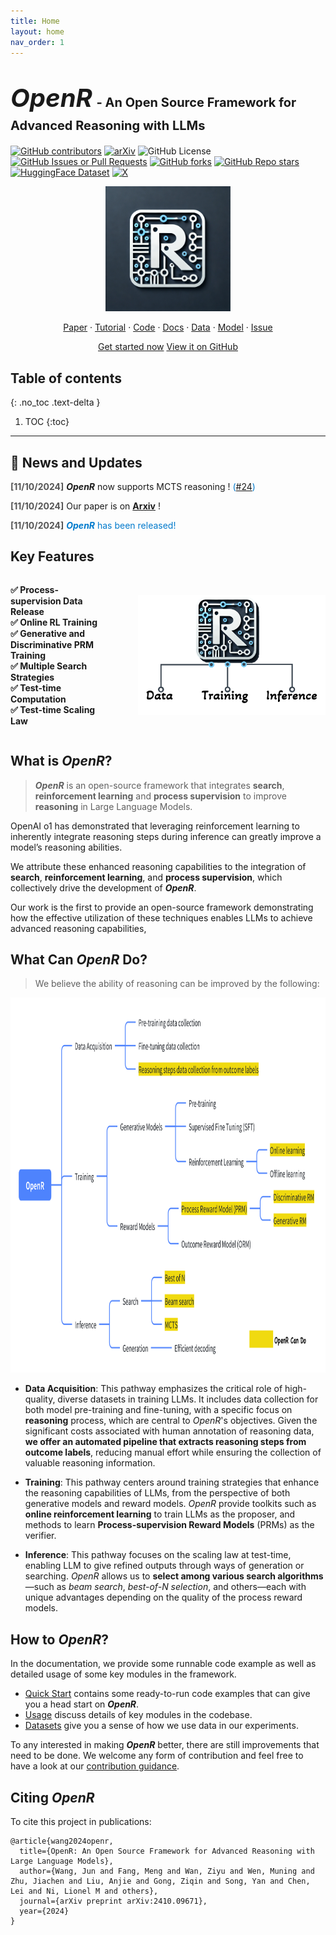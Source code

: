 ```yaml
---
title: Home
layout: home
nav_order: 1
---
```


<!-- # ***OpenR***
{: .no_toc } -->

<h1>
  <span style="font-size: 40px;font-weight: bold;font-style: italic;"> OpenR</span>
  <span style="font-size: 20px;"> - An Open Source Framework for Advanced
Reasoning with LLMs</span>
</h1>

<!-- An Open Source Framework for Advanced
Reasoning with LLMs
{: .fs-6 .fw-300 } -->

[![GitHub contributors](https://img.shields.io/github/contributors/openreasoner/openr)][contributors-url]
[![arXiv](https://img.shields.io/badge/ArXiv-2410.09671-b31b1b.svg)](https://arxiv.org/pdf/2410.09671)
![GitHub License](https://img.shields.io/github/license/openreasoner/openr)
[![GitHub Issues or Pull Requests](https://img.shields.io/github/issues/openreasoner/openr)][issues-url]
[![GitHub forks](https://img.shields.io/github/forks/openreasoner/openr)][forks-url]
[![GitHub Repo stars](https://img.shields.io/github/stars/openreasoner/openr)][stars-url]
[![HuggingFace Dataset](https://img.shields.io/badge/Hugging%20Face-FFD21E?logo=huggingface&logoColor=000)](https://huggingface.co/openreasoner)
[![X](https://img.shields.io/badge/openreasoner-%23000000.svg?logo=X&logoColor=white)](#https://x.com/openreasoner)


<!-- 
[![Contributors][contributors-shield]][contributors-url]
[![Forks][forks-shield]][forks-url]
[![Stargazers][stars-shield]][stars-url]
[![Issues][issues-shield]][issues-url] -->

<p align='center'>
<img src="./assets/images/openr_logo.png" alt="Description" width="200" />
<p align="center">
    <a href="https://arxiv.org/pdf/2410.09671">Paper</a>
    ·
    <a href="https://github.com/openreasoner/openr/blob/main/reports/Tutorial-LLM-Reasoning-Wang.pdf">Tutorial</a>
    ·
    <a href="https://github.com/openreasoner/openr/">Code</a>
    ·
    <a href="https://openreasoner.github.io/">Docs</a>
    ·
    <a href="https://huggingface.co/datasets/openreasoner/MATH-APS">Data</a>
    ·
    <a href="https://huggingface.co/openreasoner/Math-psa">Model</a>
    ·
    <a href="https://github.com/openreasoner/openr/issues">Issue</a>
    <!-- · -->
    <!-- <a href="https://medium.com/p/xxxxxx">Blog (Pytorch)</a> -->
    <!-- · -->
    <!-- <a href="https://nips.cc/virtual/xxxxx">Video</a> -->
  </p>
</p>

<p align="center">
    <a href="./docs/get-start.html" class="btn btn-primary fs-5 mb-4 mb-md-0 mr-2">Get started now</a>
    <a href="https://github.com/openreasoner/openr" class="btn fs-5 mb-4 mb-md-0">View it on GitHub</a>
</p>

## Table of contents
{: .no_toc .text-delta }

1. TOC
{:toc}

---



## 🚀 News and Updates

<span style="color: #555; font-weight: bold;">[11/10/2024]</span> ***OpenR*** now supports MCTS reasoning ! <span style="color: #007acc;" > ([#24](https://github.com/openreasoner/openr/pull/24))</span> 

<span style="color: #555; font-weight: bold;">[11/10/2024]</span> Our paper is on <span style="color: #007acc;" > [**Arxiv**](https://arxiv.org/abs/2410.09671)</span> !

<span style="color: #555; font-weight: bold;">[11/10/2024]</span> <span style="color: #007acc;">***OpenR*** has been released!</span>


## Key Features

<!-- <ul style="list-style-type: none; padding: 0;">
    <li><strong>✅ Test-time Computation</strong></li>
    <li><strong>✅ Test-time Scaling Law</strong></li>
    <li><strong>✅ Process-supervision Data Release</strong></li>
    <li><strong>✅ Support Online RL Training</strong></li>
    <li><strong>✅ Support both Generative and Discriminative PRM Training</strong></li>
    <li><strong>✅ Support Multiple Search Strategies</strong></li>
</ul> -->

<div style="display: flex; align-items: center;">
<ul style="list-style-type: none; padding: 0;">
    <li><strong>✅ Process-supervision Data Release</strong></li>
    <li><strong>✅ Online RL Training</strong></li>
    <li><strong>✅ Generative and Discriminative PRM Training</strong></li>
    <li><strong>✅ Multiple Search Strategies</strong></li>
    <li><strong>✅ Test-time Computation</strong></li>
    <li><strong>✅ Test-time Scaling Law</strong></li>
</ul>
    <img src="./assets/images/logo_text.png" alt="Description" style="width: 300px; margin-left: 50px; float: right;">
</div>

## What is *OpenR*?

> ***OpenR*** is an open-source framework that integrates **search**, **reinforcement learning** and **process supervision** to improve **reasoning** in Large Language Models.




OpenAI o1 has demonstrated that leveraging reinforcement learning to inherently
integrate reasoning steps during inference can greatly improve a model’s reasoning abilities. 

We attribute these enhanced reasoning capabilities to the integration of **search**, **reinforcement learning**, and **process supervision**, which collectively drive the development of ***OpenR***.


Our work is the first to provide an open-source framework demonstrating how the effective utilization of these techniques enables LLMs to achieve advanced reasoning capabilities, 



## What Can *OpenR* Do?

> We believe the ability of reasoning can be improved by the following:

<img src="./assets/images/code_framework.png" width="800px" height="600px" />

<!-- OpenReasoner is an open-source framework designed to enhance reasoning capabilities in Large Language Models (LLMs) by focusing on three key pathways: -->

- **Data Acquisition**: This pathway emphasizes the critical role of high-quality, diverse datasets in training LLMs. It includes data collection for both model pre-training and fine-tuning, with a specific focus on **reasoning** process, which are central to *OpenR*'s objectives. Given the significant costs associated with human annotation of reasoning data, **we offer an automated pipeline that extracts reasoning steps from outcome labels**, reducing manual effort while ensuring the collection of valuable reasoning information.

- **Training**: This pathway centers around training strategies that enhance the reasoning capabilities of LLMs, from the perspective of both generative models and reward models. *OpenR* provide toolkits such as **online reinforcement learning** to train LLMs as the proposer, and methods to learn **Process-supervision Reward Models** (PRMs) as the verifier.

- **Inference**: This pathway focuses on the scaling law at test-time, enabling LLM to give refined outputs through ways of generation or searching. *OpenR* allows us to **select among various search algorithms**—such as *beam search*, *best-of-N selection*, and others—each with unique advantages depending on the quality of the process reward models.



## How to *OpenR*?

In the documentation, we provide some runnable code example as well as detailed usage of some key modules in the framework.

<ul>
  <li><a href="./docs/get-start.html">Quick Start</a> contains some ready-to-run code examples that can give you a head start on <strong><em>OpenR</em></strong>.</li>
  <li><a href="./docs/usage/index.html">Usage</a> discuss details of key modules in the codebase.</li>
  <li><a href="./docs/datasets.html">Datasets</a> give you a sense of how we use data in our experiments.</li>
</ul>

To any interested in making ***OpenR*** better, there are still improvements that need to be done. We welcome any form of contribution and feel free to have a look at our [contribution guidance](https://github.com/openreasoner/openr/blob/main/CONTRIBUTING.md).


## Citing *OpenR*

To cite this project in publications:

```text
@article{wang2024openr,
  title={OpenR: An Open Source Framework for Advanced Reasoning with Large Language Models},
  author={Wang, Jun and Fang, Meng and Wan, Ziyu and Wen, Muning and Zhu, Jiachen and Liu, Anjie and Gong, Ziqin and Song, Yan and Chen, Lei and Ni, Lionel M and others},
  journal={arXiv preprint arXiv:2410.09671},
  year={2024}
}
```


<!-- MARKDOWN LINKS & IMAGES -->

<!-- https://www.markdownguide.org/basic-syntax/#reference-style-links -->

[contributors-shield]: https://img.shields.io/github/contributors/openreasoner/openr.svg?style=for-the-badge
[contributors-url]: https://github.com/openreasoner/openr/graphs/contributors
[forks-shield]: https://img.shields.io/github/forks/openreasoner/openr.svg?style=for-the-badge
[forks-url]: https://github.com/openreasoner/openr/network/members
[stars-shield]: https://img.shields.io/github/stars/openreasoner/openr.svg?style=for-the-badge
[stars-url]: https://github.com/openreasoner/openr/stargazers
[issues-shield]: https://img.shields.io/github/issues/openreasoner/openr.svg?style=for-the-badge
[issues-url]: https://github.com/openreasoner/openr/issues

[license-shield]: https://img.shields.io/github/license/openreasoner/openr.svg?style=for-the-badge
[license-url]: https://github.com/openreasoner/openr/blob/main/LICENSE.txt